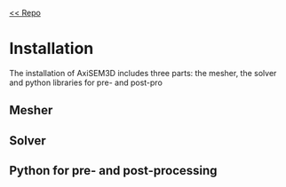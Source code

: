 [<< Repo](https://github.com/kuangdai/AxiSEM-3D)
# Installation

The installation of AxiSEM3D includes three parts: the mesher, the solver and python libraries for pre- and post-pro

  

## Mesher

## Solver

## Python for pre- and post-processing
<!--stackedit_data:
eyJoaXN0b3J5IjpbMTAzOTEwODMxOV19
-->